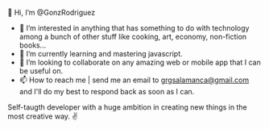 👋 Hi, I’m @GonzRodriguez
- 👀 I’m interested in anything that has something to do with technology among a bunch of other stuff like cooking, art, economy, non-fiction books...
- 🌱 I’m currently learning and mastering javascript.
- 💞️ I’m looking to collaborate on any amazing web or mobile app that I can be useful on. 
- 📫 How to reach me | send me an email to grgsalamanca@gmail.com and I'll do my best to respond back as soon as I can. 

Self-taugth developer with a huge ambition in creating new things in the most creative way.  ✌

<!---
GonzRodriguez/GonzRodriguez is a ✨ special ✨ repository because its `README.md` (this file) appears on your GitHub profile.
You can click the Preview link to take a look at your changes.
--->

